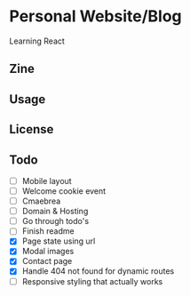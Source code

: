 # Personal Website/Blog

Learning React

## Zine

## Usage

## License

## Todo

-   [ ] Mobile layout
-   [ ] Welcome cookie event
-   [ ] Cmaebrea
-   [ ] Domain & Hosting
-   [ ] Go through todo's
-   [ ] Finish readme
-   [X] Page state using url
-   [x] Modal images
-   [x] Contact page
-   [X] Handle 404 not found for dynamic routes
-   [ ] Responsive styling that actually works
